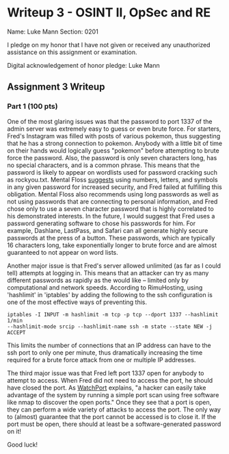 Writeup 3 - OSINT II, OpSec and RE
======

Name: Luke Mann
Section: 0201

I pledge on my honor that I have not given or received any unauthorized assistance on this assignment or examination.

Digital acknowledgement of honor pledge: Luke Mann

## Assignment 3 Writeup

### Part 1 (100 pts)

One of the most glaring issues was that the password to port 1337 of the admin server was extremely easy to guess or even brute force. For starters, Fred's Instagram was filled with posts of various pokemon, thus suggesting that he has a strong connection to pokemon. Anybody with a little bit of time on their hands would logically guess "pokemon" before attempting to brute force the password. Also, the password is only seven characters long, has no special characters, and is a common phrase. This means that the password is likely to appear on wordlists used for password cracking such as rockyou.txt. Mental Floss [suggests](http://mentalfloss.com/article/504786/8-tips-make-your-passwords-strong-possible0) using numbers, letters, and symbols in any given password for increased security, and Fred failed at fulfilling this obligation. Mental Floss also recommends using long passwords as well as not using passwords that are connecting to personal information, and Fred chose only to use a seven character password that is highly correlated to his demonstrated interests. In the future, I would suggest that Fred uses a password generating software to chose his passwords for him. For example, Dashlane, LastPass, and Safari can all generate highly secure passwords at the press of a button. These passwords, which are typically 16 characters long, take exponentially longer to brute force and are almost guaranteed to not appear on word lists. 




Another major issue is that Fred's server allowed unlimited (as far as I could tell) attempts at logging in. This means that an attacker can try as many different passwords as rapidly as the would like – limited only by computational and network speeds. According to RimuHosting, using 'hashlimit' in 'iptables' by adding the following to the ssh configuration is one of the most effective ways of preventing this. 
```
iptables -I INPUT -m hashlimit -m tcp -p tcp --dport 1337 --hashlimit 1/min 
--hashlimit-mode srcip --hashlimit-name ssh -m state --state NEW -j ACCEPT
```
This limits the number of connections that an IP address can have to the ssh port to only one per minute, thus dramatically increasing the time required for a brute force attack from one or multiple IP addresses.  


The third major issue was that Fred left port 1337 open for anybody to attempt to access. When Fred did not need to access the port, he should have closed the port. As [WatchPort](https://blog.watchpointdata.com/why-closing-unused-server-ports-is-critical-to-cyber-security) explains, "a hacker can easily take advantage of the system by running a simple port scan using free software like nmap to discover the open ports." Once they see that a port is open, they can perform a wide variety of attacks to access the port. The only way to (almost) guarantee that the port cannot be accessed is to close it. If the port must be open, there should at least be a software-generated password on it!



Good luck!
